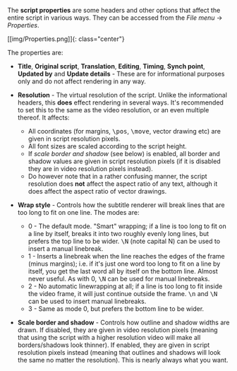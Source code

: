 The **script properties** are some headers and other options that affect the
entire script in various ways. They can be accessed from the _File menu_ ->
_Properties_.

[[img/Properties.png]]{: class="center"}

The properties are:

* **Title**, **Original script**, **Translation**, **Editing**, **Timing**, **Synch point**, **Updated by** and **Update details** - These are for informational purposes only and do not affect rendering in any way.
* **Resolution** - The virtual resolution of the script. Unlike the informational headers, this **does** effect rendering in several ways. It's recommended to set this to the same as the video resolution, or an even multiple thereof. It affects:

  * All coordinates (for margins, <tt>\pos</tt>, <tt>\move</tt>, vector drawing etc) are given in script resolution pixels.
  * All font sizes are scaled according to the script height.
  * If _scale border and shadow_ (see below) is enabled, all border and shadow values are given in script resolution pixels (if it is disabled they are in video resolution pixels instead).
  * Do however note that in a rather confusing manner, the script resolution does **not** affect the aspect ratio of any text, although it does affect the aspect ratio of vector drawings.

* **Wrap style** - Controls how the subtitle renderer will break lines that are too long to fit on one line. The modes are:

  * 0 - The default mode. "Smart" wrapping; if a line is too long to fit on a line by itself, breaks it into two roughly evenly long lines, but prefers the top line to be wider. <tt>\N</tt> (note capital N) can be used to insert a manual linebreak.
  * 1 - Inserts a linebreak when the line reaches the edges of the frame (minus margins); i.e. if it's just one word too long to fit on a line by itself, you get the last word all by itself on the bottom line. Almost never useful. As with 0, <tt>\N</tt> can be used for manual linebreaks.
  * 2 - No automatic linewrapping at all; if a line is too long to fit inside the video frame, it will just continue outside the frame. <tt>\n</tt> and <tt>\N</tt> can be used to insert manual linebreaks.
  * 3 - Same as mode 0, but prefers the bottom line to be wider.

* **Scale border and shadow** - Controls how outline and shadow widths are
  drawn. If disabled, they are given in video resolution pixels (meaning that
  using the script with a higher resolution video will make all borders/shadows
  look thinner). If enabled, they are given in script resolution pixels instead
  (meaning that outlines and shadows will look the same no matter the
  resolution). This is nearly always what you want.
